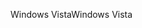 <span data-ttu-id="1e6dd-101">Windows Vista</span><span class="sxs-lookup"><span data-stu-id="1e6dd-101">Windows Vista</span></span>